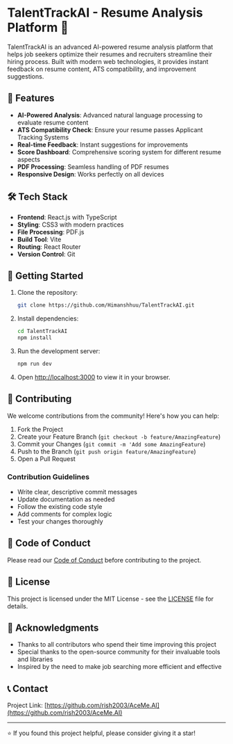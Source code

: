 # TalentTrackAI - Resume Analysis Platform 🚀

TalentTrackAI is an advanced AI-powered resume analysis platform that helps job seekers optimize their resumes and recruiters streamline their hiring process. Built with modern web technologies, it provides instant feedback on resume content, ATS compatibility, and improvement suggestions.

## 🌟 Features

- **AI-Powered Analysis**: Advanced natural language processing to evaluate resume content
- **ATS Compatibility Check**: Ensure your resume passes Applicant Tracking Systems
- **Real-time Feedback**: Instant suggestions for improvements
- **Score Dashboard**: Comprehensive scoring system for different resume aspects
- **PDF Processing**: Seamless handling of PDF resumes
- **Responsive Design**: Works perfectly on all devices

## 🛠️ Tech Stack

- **Frontend**: React.js with TypeScript
- **Styling**: CSS3 with modern practices
- **File Processing**: PDF.js
- **Build Tool**: Vite
- **Routing**: React Router
- **Version Control**: Git

## 🚀 Getting Started

1. Clone the repository:

   ```bash
   git clone https://github.com/Himanshhuu/TalentTrackAI.git
   ```

2. Install dependencies:

   ```bash
   cd TalentTrackAI
   npm install
   ```

3. Run the development server:

   ```bash
   npm run dev
   ```

4. Open [http://localhost:3000](http://localhost:3000) to view it in your browser.

## 🤝 Contributing

We welcome contributions from the community! Here's how you can help:

1. Fork the Project
2. Create your Feature Branch (`git checkout -b feature/AmazingFeature`)
3. Commit your Changes (`git commit -m 'Add some AmazingFeature`)
4. Push to the Branch (`git push origin feature/AmazingFeature`)
5. Open a Pull Request

### Contribution Guidelines

- Write clear, descriptive commit messages
- Update documentation as needed
- Follow the existing code style
- Add comments for complex logic
- Test your changes thoroughly

## 📝 Code of Conduct

Please read our [Code of Conduct](CODE_OF_CONDUCT.md) before contributing to the project.

## 📄 License

This project is licensed under the MIT License - see the [LICENSE](LICENSE) file for details.

## 🌟 Acknowledgments

- Thanks to all contributors who spend their time improving this project
- Special thanks to the open-source community for their invaluable tools and libraries
- Inspired by the need to make job searching more efficient and effective

## 📞 Contact

Project Link: [https://github.com/rish2003/AceMe.AI](https://github.com/rish2003/AceMe.AI)

---

⭐️ If you found this project helpful, please consider giving it a star!
